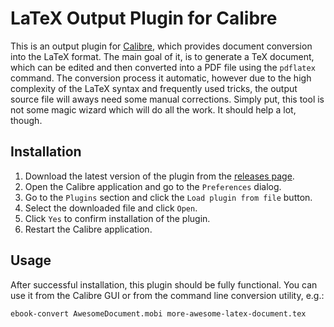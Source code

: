 LaTeX Output Plugin for Calibre
===============================

This is an output plugin for [Calibre](http://calibre-ebook.com/), which
provides document conversion into the LaTeX format. The main goal of it, is
to generate a TeX document, which can be edited and then converted into a
PDF file using the `pdflatex` command. The conversion process it automatic,
however due to the high complexity of the LaTeX syntax and frequently used
tricks, the output source file will aways need some manual corrections.
Simply put, this tool is not some magic wizard which will do all the work.
It should help a lot, though.

Installation
------------

1. Download the latest version of the plugin from the [releases page](
   https://github.com/arkq/calibre-latex/releases).
2. Open the Calibre application and go to the `Preferences` dialog.
3. Go to the `Plugins` section and click the `Load plugin from file` button.
4. Select the downloaded file and click `Open`.
5. Click `Yes` to confirm installation of the plugin.
6. Restart the Calibre application.

Usage
-----

After successful installation, this plugin should be fully functional. You can
use it from the Calibre GUI or from the command line conversion utility, e.g.:

```sh
ebook-convert AwesomeDocument.mobi more-awesome-latex-document.tex
```
